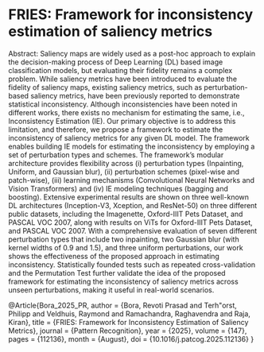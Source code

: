 # FRIES: Framework for inconsistency estimation of saliency metrics

Abstract:
Saliency maps are widely used as a post-hoc approach to explain the decision-making process of Deep Learning (DL) based image classification models, but evaluating their fidelity remains a complex problem. While saliency metrics have been introduced to evaluate the fidelity of saliency maps, existing saliency metrics, such as perturbation-based saliency metrics, have been previously reported to demonstrate statistical inconsistency. Although inconsistencies have been noted in different works, there exists no mechanism for estimating the same, i.e., Inconsistency Estimation (IE). Our primary objective is to address this limitation, and therefore, we propose a framework to estimate the inconsistency of saliency metrics for any given DL model. The framework enables building IE models for estimating the inconsistency by employing a set of perturbation types and schemes. The framework’s modular architecture provides flexibility across (i) perturbation types (Inpainting, Uniform, and Gaussian blur), (ii) perturbation schemes (pixel-wise and patch-wise), (iii) learning mechanisms (Convolutional Neural Networks and Vision Transformers) and (iv) IE modeling techniques (bagging and boosting). Extensive experimental results are shown on three well-known DL architectures (Inception-V3, Xception, and ResNet-50) on three different public datasets, including the Imagenette, Oxford-IIIT Pets Dataset, and PASCAL VOC 2007, along with results on ViTs for Oxford-IIIT Pets Dataset, and PASCAL VOC 2007. With a comprehensive evaluation of seven different perturbation types that include two inpainting, two Gaussian blur (with kernel widths of 0.9 and 1.5), and three uniform perturbations, our work shows the effectiveness of the proposed approach in estimating inconsistency. Statistically founded tests such as repeated cross-validation and the Permutation Test further validate the idea of the proposed framework for estimating the inconsistency of saliency metrics across unseen perturbations, making it useful in real-world scenarios.








@Article{Bora_2025_PR,
  author    = {Bora, Revoti Prasad and Terh\"orst, Philipp and Veldhuis, Raymond and Ramachandra, Raghavendra and Raja, Kiran},
  title     = {FRIES: Framework for Inconsistency Estimation of Saliency Metrics},
  journal   = {Pattern Recognition},
  year      = {2025},
  volume    = {147},
  pages     = {112136},
  month     = {August},
  doi       = {10.1016/j.patcog.2025.112136}
}

